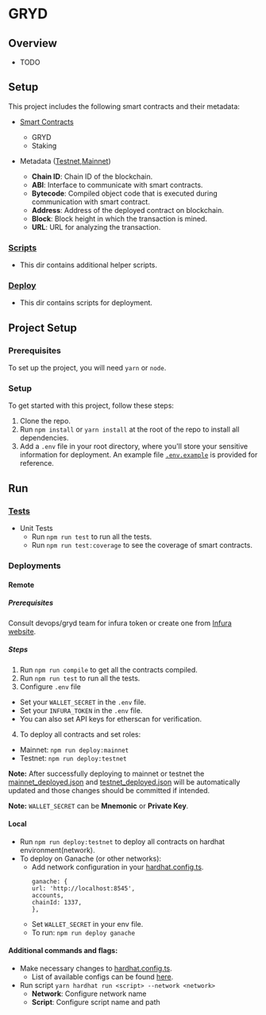 # GRYD

## Overview
- TODO

## Setup
This project includes the following smart contracts and their metadata:
- [Smart Contracts](./src)
  - GRYD
  - Staking

- Metadata ([Testnet](./testnet_deployed.json),[Mainnet](./mainnet_deployed.json))
  - **Chain ID**: Chain ID of the blockchain.
  - **ABI**: Interface to communicate with smart contracts.
  - **Bytecode**: Compiled object code that is executed during communication with smart contract.
  - **Address**: Address of the deployed contract on blockchain.
  - **Block**: Block height in which the transaction is mined.
  - **URL**: URL for analyzing the transaction.

### [Scripts](./scripts)
- This dir contains additional helper scripts.

### [Deploy](./deploy)
- This dir contains scripts for deployment.

## Project Setup
### Prerequisites
To set up the project, you will need `yarn` or `node`.

### Setup
To get started with this project, follow these steps:

1. Clone the repo.
2. Run `npm install` or `yarn install` at the root of the repo to install all dependencies.
3. Add a `.env` file in your root directory, where you'll store your sensitive information for deployment. An example file [`.env.example`](./.env.example) is provided for reference.

## Run

### [Tests](./test)
- Unit Tests
  - Run `npm run test` to run all the tests.
  - Run `npm run test:coverage` to see the coverage of smart contracts.

### Deployments

#### Remote

##### Prerequisites
Consult devops/gryd team for infura token or create one from [Infura website](https://infura.io/).

##### Steps
1. Run `npm run compile` to get all the contracts compiled.
2. Run `npm run test` to run all the tests.
3. Configure `.env` file
  - Set your `WALLET_SECRET` in the `.env` file.
  - Set your `INFURA_TOKEN` in the `.env` file.
  - You can also set API keys for etherscan for verification.
4. To deploy all contracts and set roles:
  - Mainnet: `npm run deploy:mainnet`
  - Testnet: `npm run deploy:testnet`
  
**Note:** After successfully deploying to mainnet or testnet the [mainnet_deployed.json](./mainnet_deployed.json) and [testnet_deployed.json](./testnet_deployed.json) will be automatically updated and those changes should be committed if intended.

**Note:** `WALLET_SECRET` can be **Mnemonic** or **Private Key**.

#### Local
- Run `npm run deploy:testnet` to deploy all contracts on hardhat environment(network).
- To deploy on Ganache (or other networks):
  - Add network configuration in your [hardhat.config.ts](./hardhat.config.ts).
      ```
      ganache: {
      url: 'http://localhost:8545',
      accounts,
      chainId: 1337,
      },
      ```
  - Set `WALLET_SECRET` in your env file.
  - To run: `npm run deploy ganache`

#### Additional commands and flags:
* Make necessary changes to [hardhat.config.ts](./hardhat.config.ts).
  * List of available configs can be found [here](https://hardhat.org/hardhat-runner/docs/config).
* Run script `yarn hardhat run <script> --network <network>`
  - **Network**: Configure network name
  - **Script**: Configure script name and path
